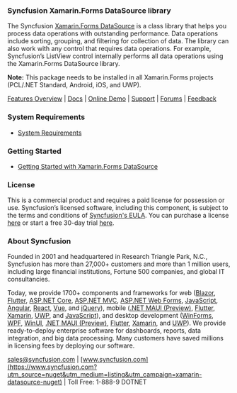 ### Syncfusion Xamarin.Forms DataSource library
The Syncfusion [Xamarin.Forms DataSource](https://www.syncfusion.com/xamarin-ui-controls/xamarin-datasource?utm_source=nuget&utm_medium=listing&utm_campaign=xamarin-datasource-nuget) is a class library that helps you process data operations with outstanding performance. Data operations include sorting, grouping, and filtering for collection of data. The library can also work with any control that requires data operations. For example, Syncfusion’s ListView control internally performs all data operations using the Xamarin.Forms DataSource library.

**Note:** This package needs to be installed in all Xamarin.Forms projects (PCL/.NET Standard, Android, iOS, and UWP).

[Features Overview](https://www.syncfusion.com/xamarin-ui-controls/xamarin-datasource?utm_source=nuget&utm_medium=listing&utm_campaign=xamarin-datasource-nuget) | [Docs](https://help.syncfusion.com/xamarin/datasource/datasource-gettingstarted?utm_source=nuget&utm_medium=listing&utm_campaign=xamarin-datasource-nuget) | [Online Demo](https://github.com/syncfusion/xamarin-demos?utm_source=nuget&utm_medium=listing&utm_campaign=xamarin-datasource-nuget) | [Support](https://www.syncfusion.com/support/directtrac/incidents/newincident?utm_source=nuget&utm_medium=listing&utm_campaign=xamarin-datasource-nuget) | [Forums](https://www.syncfusion.com/forums/xamarin.forms?utm_source=nuget&utm_medium=listing&utm_campaign=xamarin-datasource-nuget) | [Feedback](https://www.syncfusion.com/feedback/xamarin-forms?utm_source=nuget&utm_medium=listing&utm_campaign=xamarin-datasource-nuget)

### System Requirements

* [System Requirements](https://help.syncfusion.com/xamarin/installation/system-requirements?utm_source=nuget&utm_medium=listing&utm_campaign=xamarin-datasource-nuget)

### Getting Started

* [Getting Started with Xamarin.Forms DataSource](https://help.syncfusion.com/xamarin/datasource/datasource-gettingstarted?utm_source=nuget&utm_medium=listing&utm_campaign=xamarin-datasource-nuget)

### License

This is a commercial product and requires a paid license for possession or use. Syncfusion’s licensed software, including this component, is subject to the terms and conditions of [Syncfusion's EULA](https://www.syncfusion.com/eula/es/?utm_source=nuget&utm_medium=listing&utm_campaign=xamarin-datasource-nuget). You can purchase a license [here](https://www.syncfusion.com/sales/products?utm_source=nuget&utm_medium=listing&utm_campaign=xamarin-datasource-nuget) or start a free 30-day trial [here](https://www.syncfusion.com/account/manage-trials/start-trials?utm_source=nuget&utm_medium=listing&utm_campaign=xamarin-datasource-nuget).

### About Syncfusion

Founded in 2001 and headquartered in Research Triangle Park, N.C., Syncfusion has more than 27,000+ customers and more than 1 million users, including large financial institutions, Fortune 500 companies, and global IT consultancies.
 
Today, we provide 1700+ components and frameworks for web ([Blazor](https://www.syncfusion.com/blazor-components?utm_source=nuget&utm_medium=listing&utm_campaign=xamarin-datasource-nuget), [Flutter](https://www.syncfusion.com/flutter-widgets?utm_source=nuget&utm_medium=listing&utm_campaign=xamarin-datasource-nuget), [ASP.NET Core](https://www.syncfusion.com/aspnet-core-ui-controls?utm_source=nuget&utm_medium=listing&utm_campaign=xamarin-datasource-nuget), [ASP.NET MVC](https://www.syncfusion.com/aspnet-mvc-ui-controls?utm_source=nuget&utm_medium=listing&utm_campaign=xamarin-datasource-nuget), [ASP.NET Web Forms](https://www.syncfusion.com/jquery/aspnet-webforms-ui-controls?utm_source=nuget&utm_medium=listing&utm_campaign=xamarin-datasource-nuget), [JavaScript](https://www.syncfusion.com/javascript-ui-controls?utm_source=nuget&utm_medium=listing&utm_campaign=xamarin-datasource-nuget), [Angular](https://www.syncfusion.com/angular-ui-components?utm_source=nuget&utm_medium=listing&utm_campaign=xamarin-datasource-nuget), [React](https://www.syncfusion.com/react-ui-components?utm_source=nuget&utm_medium=listing&utm_campaign=xamarin-datasource-nuget), [Vue](https://www.syncfusion.com/vue-ui-components?utm_source=nuget&utm_medium=listing&utm_campaign=xamarin-datasource-nuget), and [jQuery](https://www.syncfusion.com/jquery-ui-widgets?utm_source=nuget&utm_medium=listing&utm_campaign=xamarin-datasource-nuget)), mobile ([.NET MAUI (Preview)](https://www.syncfusion.com/maui-controls?utm_source=nuget&utm_medium=listing&utm_campaign=xamarin-datasource-nuget), [Flutter](https://www.syncfusion.com/flutter-widgets?utm_source=nuget&utm_medium=listing&utm_campaign=xamarin-datasource-nuget), [Xamarin](https://www.syncfusion.com/xamarin-ui-controls?utm_source=nuget&utm_medium=listing&utm_campaign=xamarin-datasource-nuget), [UWP](https://www.syncfusion.com/uwp-ui-controls?utm_source=nuget&utm_medium=listing&utm_campaign=xamarin-datasource-nuget), and [JavaScript](https://www.syncfusion.com/javascript-ui-controls?utm_source=nuget&utm_medium=listing&utm_campaign=xamarin-datasource-nuget)), and desktop development ([WinForms](https://www.syncfusion.com/winforms-ui-controls?utm_source=nuget&utm_medium=listing&utm_campaign=xamarin-datasource-nuget), [WPF](https://www.syncfusion.com/wpf-controls?utm_source=nuget&utm_medium=listing&utm_campaign=xamarin-datasource-nuget), [WinUI](https://www.syncfusion.com/winui-controls?utm_source=nuget&utm_medium=listing&utm_campaign=xamarin-datasource-nuget), [.NET MAUI (Preview)](https://www.syncfusion.com/maui-controls?utm_source=nuget&utm_medium=listing&utm_campaign=xamarin-datasource-nuget), [Flutter](https://www.syncfusion.com/flutter-widgets?utm_source=nuget&utm_medium=listing&utm_campaign=xamarin-datasource-nuget), [Xamarin](https://www.syncfusion.com/xamarin-ui-controls?utm_source=nuget&utm_medium=listing&utm_campaign=xamarin-datasource-nuget), and [UWP](https://www.syncfusion.com/uwp-ui-controls?utm_source=nuget&utm_medium=listing&utm_campaign=xamarin-datasource-nuget)). We provide ready-to-deploy enterprise software for dashboards, reports, data integration, and big data processing. Many customers have saved millions in licensing fees by deploying our software.

[sales@syncfusion.com](mailto:sales@syncfusion.com?Subject=Syncfusion%20Xamarin.Forms%20DataSource-%20NuGet) | [www.syncfusion.com](https://www.syncfusion.com?utm_source=nuget&utm_medium=listing&utm_campaign=xamarin-datasource-nuget) | Toll Free: 1-888-9 DOTNET


     